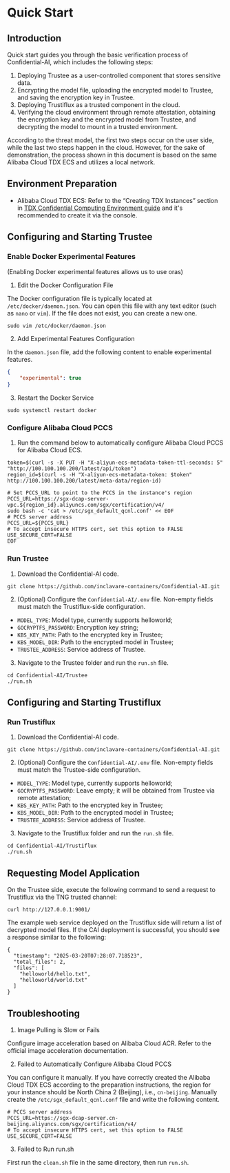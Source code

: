 # Quick Start

## Introduction

Quick start guides you through the basic verification process of Confidential-AI, which includes the following steps:

1. Deploying Trustee as a user-controlled component that stores sensitive data.
2. Encrypting the model file, uploading the encrypted model to Trustee, and saving the encryption key in Trustee.
3. Deploying Trustiflux as a trusted component in the cloud.
4. Verifying the cloud environment through remote attestation, obtaining the encryption key and the encrypted model from Trustee, and decrypting the model to mount in a trusted environment.

According to the threat model, the first two steps occur on the user side, while the last two steps happen in the cloud. However, for the sake of demonstration, the process shown in this document is based on the same Alibaba Cloud TDX ECS and utilizes a local network.

## Environment Preparation

- Alibaba Cloud TDX ECS: Refer to the “Creating TDX Instances” section in [TDX Confidential Computing Environment guide](https://help.aliyun.com/zh/ecs/user-guide/build-a-tdx-confidential-computing-environment) and it's recommended to create it via the console.

## Configuring and Starting Trustee

### Enable Docker Experimental Features

(Enabling Docker experimental features allows us to use oras)

1. Edit the Docker Configuration File

The Docker configuration file is typically located at `/etc/docker/daemon.json`. You can open this file with any text editor (such as `nano` or `vim`). If the file does not exist, you can create a new one.  

```shell
sudo vim /etc/docker/daemon.json
```

2. Add Experimental Features Configuration

In the `daemon.json` file, add the following content to enable experimental features.

```daemon.json
{
    "experimental": true
}
```

3. Restart the Docker Service

```shell
sudo systemctl restart docker
```

### Configure Alibaba Cloud PCCS

1. Run the command below to automatically configure Alibaba Cloud PCCS for Alibaba Cloud ECS.

```shell
token=$(curl -s -X PUT -H "X-aliyun-ecs-metadata-token-ttl-seconds: 5" "http://100.100.100.200/latest/api/token")
region_id=$(curl -s -H "X-aliyun-ecs-metadata-token: $token" http://100.100.100.200/latest/meta-data/region-id)

# Set PCCS_URL to point to the PCCS in the instance's region
PCCS_URL=https://sgx-dcap-server-vpc.${region_id}.aliyuncs.com/sgx/certification/v4/
sudo bash -c 'cat > /etc/sgx_default_qcnl.conf' << EOF
# PCCS server address
PCCS_URL=${PCCS_URL}
# To accept insecure HTTPS cert, set this option to FALSE
USE_SECURE_CERT=FALSE
EOF
```

### Run Trustee

1. Download the Confidential-AI code.

```shell
git clone https://github.com/inclavare-containers/Confidential-AI.git
```

2. (Optional) Configure the `Confidential-AI/.env` file. Non-empty fields must match the Trustiflux-side configuration.
- `MODEL_TYPE`: Model type, currently supports helloworld;
- `GOCRYPTFS_PASSWORD`: Encryption key string;
- `KBS_KEY_PATH`: Path to the encrypted key in Trustee;
- `KBS_MODEL_DIR`: Path to the encrypted model in Trustee;
- `TRUSTEE_ADDRESS`: Service address of Trustee.

3. Navigate to the Trustee folder and run the `run.sh` file.

```shell
cd Confidential-AI/Trustee
./run.sh
```

## Configuring and Starting Trustiflux

### Run Trustiflux

1. Download the Confidential-AI code.

```shell
git clone https://github.com/inclavare-containers/Confidential-AI.git
```

2. (Optional) Configure the `Confidential-AI/.env` file. Non-empty fields must match the Trustee-side configuration.
- `MODEL_TYPE`: Model type, currently supports helloworld;
- `GOCRYPTFS_PASSWORD`: Leave empty; it will be obtained from Trustee via remote attestation;
- `KBS_KEY_PATH`: Path to the encrypted key in Trustee;
- `KBS_MODEL_DIR`: Path to the encrypted model in Trustee;
- `TRUSTEE_ADDRESS`: Service address of Trustee.

3. Navigate to the Trustiflux folder and run the `run.sh` file.  

```shell
cd Confidential-AI/Trustiflux
./run.sh
```

## Requesting Model Application

On the Trustee side, execute the following command to send a request to Trustiflux via the TNG trusted channel:

```shell
curl http://127.0.0.1:9001/
```

The example web service deployed on the Trustiflux side will return a list of decrypted model files. If the CAI deployment is successful, you should see a response similar to the following:

```shell
{
  "timestamp": "2025-03-20T07:28:07.718523",
  "total_files": 2,
  "files": [
    "helloworld/hello.txt",
    "helloworld/world.txt"
  ]
}
```

## Troubleshooting

1. Image Pulling is Slow or Fails

Configure image acceleration based on Alibaba Cloud ACR. Refer to the official image acceleration documentation.

2. Failed to Automatically Configure Alibaba Cloud PCCS

You can configure it manually. If you have correctly created the Alibaba Cloud TDX ECS according to the preparation instructions, the region for your instance should be North China 2 (Beijing), i.e., `cn-beijing`. Manually create the `/etc/sgx_default_qcnl.conf` file and write the following content.

```shell
# PCCS server address
PCCS_URL=https://sgx-dcap-server.cn-beijing.aliyuncs.com/sgx/certification/v4/
# To accept insecure HTTPS cert, set this option to FALSE
USE_SECURE_CERT=FALSE
```

3. Failed to Run run.sh

First run the `clean.sh` file in the same directory, then run `run.sh`.